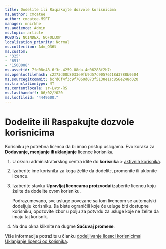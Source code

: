 ```yaml
---
title: Dodelite ili Raspakujte dozvole korisnicima
ms.author: cmcatee
author: cmcatee-MSFT
manager: mnirkhe
ms.audience: Admin
ms.topic: article
ROBOTS: NOINDEX, NOFOLLOW
localization_priority: Normal
ms.collection: Adm_O365
ms.custom:
- "325"
- "651"
- "1500008"
ms.assetid: 7fd08e48-6f3c-4259-88da-4d06288f2b7d
ms.openlocfilehash: c2273d00b8033e9fb9d57c90576118d3788b0504
ms.sourcegitcommit: bc7d6f4f3c9f7060d073f5130e1ec856e248d020
ms.translationtype: MT
ms.contentlocale: sr-Latn-RS
ms.lasthandoff: 06/02/2020
ms.locfileid: "44496001"
---
```

# <a name="assign-or-unassign-licenses-to-users"></a>Dodelite ili Raspakujte dozvole korisnicima

Korisniku je potrebna licenca da bi imao pristup uslugama. Evo koraka za **Dodavanje, menjanje ili uklanjanje** licence korisnika.
  
1. U okviru administratorskog centra idite do **korisnika** \> [aktivnih korisnika](https://go.microsoft.com/fwlink/p/?linkid=834822).

2. Izaberite ime korisnika za koga želite da dodelite, promenite ili uklonite licencu.

3. Izaberite stavku **Upravljaj licencama proizvoda**i izaberite licencu koju želite da dodelite ovom korisniku.

    Podrazumevano, sve usluge povezane sa tom licencom se automatski dodeljuju korisniku. Da biste ograničili koje će usluge biti dostupne korisniku, opozovite izbor u polju za potvrdu za usluge koje ne želite da imaju taj korisnik.

4. Na dnu okna kliknite na dugme **Sačuvaj promene**.

Više informacija potražite u članku [dodeljivanje licenci korisnicima](https://docs.microsoft.com/microsoft-365/admin/add-users/add-users)i [Uklanjanje licenci od korisnika](https://docs.microsoft.com/microsoft-365/admin/add-users/delete-a-user).